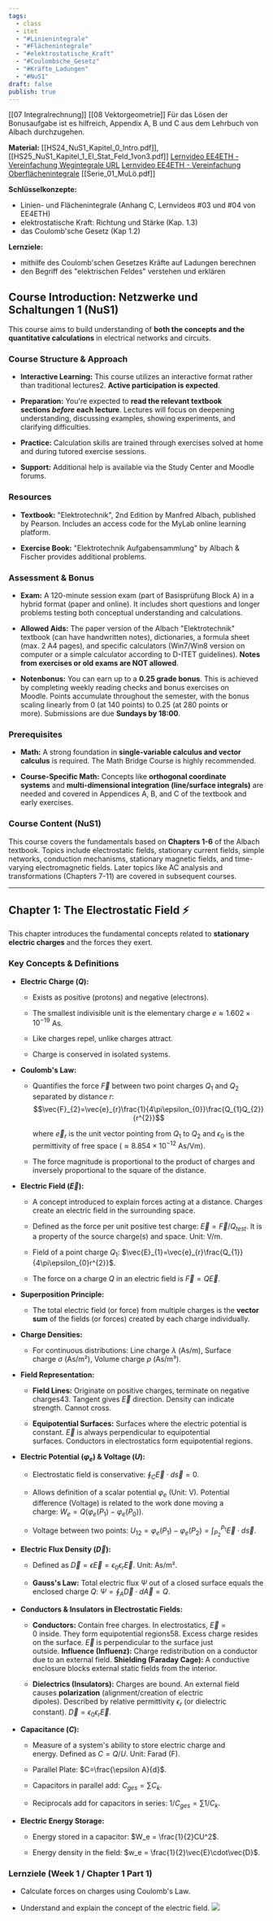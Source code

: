 ```yaml
---
tags:
  - class
  - itet
  - "#Linienintegrale"
  - "#Flächenintegrale"
  - "#elektrostatische_Kraft"
  - "#Coulombsche_Gesetz"
  - "#Kräfte_Ladungen"
  - "#NuS1"
draft: false
publish: true
---
```

[[07 Integral­rechnung]]
[[08 Vektor­geometrie]]
Für das Lösen der Bonusaufgabe ist es hilfreich, Appendix A, B und C aus dem Lehrbuch von Albach durchzugehen.

**Material:**
[[HS24_NuS1_Kapitel_0_Intro.pdf]], [[HS25_NuS1_Kapitel_1_El_Stat_Feld_1von3.pdf]]
[Lernvideo EE4ETH - Vereinfachung Wegintegrale URL](https://moodle-app2.let.ethz.ch/mod/url/view.php?id=1266932)
[Lernvideo EE4ETH - Vereinfachung Oberflächenintegrale](https://moodle-app2.let.ethz.ch/mod/url/view.php?id=1266933)
[[Serie_01_MuLö.pdf]]

**Schlüsselkonzepte:**

- Linien- und Flächenintegrale (Anhang C, Lernvideos #03 und #04 von EE4ETH)
- elektrostatische Kraft: Richtung und Stärke (Kap. 1.3)
- das Coulomb'sche Gesetz (Kap 1.2)

**Lernziele:**

- mithilfe des Coulomb'schen Gesetzes Kräfte auf Ladungen berechnen
- den Begriff des "elektrischen Feldes" verstehen und erklären
## Course Introduction: Netzwerke und Schaltungen 1 (NuS1)

This course aims to build understanding of **both the concepts and the quantitative calculations** in electrical networks and circuits.

### Course Structure & Approach

- **Interactive Learning:** This course utilizes an interactive format rather than traditional lectures2. **Active participation is expected**.
    
- **Preparation:** You're expected to **read the relevant textbook sections _before_ each lecture**. Lectures will focus on deepening understanding, discussing examples, showing experiments, and clarifying difficulties.
    
- **Practice:** Calculation skills are trained through exercises solved at home and during tutored exercise sessions.
    
- **Support:** Additional help is available via the Study Center and Moodle forums.
    

### Resources

- **Textbook:** "Elektrotechnik", 2nd Edition by Manfred Albach, published by Pearson. Includes an access code for the MyLab online learning platform.
    
- **Exercise Book:** "Elektrotechnik Aufgabensammlung" by Albach & Fischer provides additional problems.
    

### Assessment & Bonus

- **Exam:** A 120-minute session exam (part of Basisprüfung Block A) in a hybrid format (paper and online). It includes short questions and longer problems testing both conceptual understanding and calculations.
    
- **Allowed Aids:** The paper version of the Albach "Elektrotechnik" textbook (can have handwritten notes), dictionaries, a formula sheet (max. 2 A4 pages), and specific calculators (Win7/Win8 version on computer or a simple calculator according to D-ITET guidelines). **Notes from exercises or old exams are NOT allowed**.
    
- **Notenbonus:** You can earn up to a **0.25 grade bonus**. This is achieved by completing weekly reading checks and bonus exercises on Moodle. Points accumulate throughout the semester, with the bonus scaling linearly from 0 (at 140 points) to 0.25 (at 280 points or more). Submissions are due **Sundays by 18:00**.
    

### Prerequisites

- **Math:** A strong foundation in **single-variable calculus and vector calculus** is required. The Math Bridge Course is highly recommended.
    
- **Course-Specific Math:** Concepts like **orthogonal coordinate systems** and **multi-dimensional integration (line/surface integrals)** are needed and covered in Appendices A, B, and C of the textbook and early exercises.
    

### Course Content (NuS1)

This course covers the fundamentals based on **Chapters 1-6** of the Albach textbook. Topics include electrostatic fields, stationary current fields, simple networks, conduction mechanisms, stationary magnetic fields, and time-varying electromagnetic fields. Later topics like AC analysis and transformations (Chapters 7-11) are covered in subsequent courses.

---

## Chapter 1: The Electrostatic Field ⚡️

This chapter introduces the fundamental concepts related to **stationary electric charges** and the forces they exert.

### Key Concepts & Definitions

- **Electric Charge ($Q$):**
    
    - Exists as positive (protons) and negative (electrons).
        
    - The smallest indivisible unit is the elementary charge $e \approx 1.602 \times 10^{-19}$ As.
        
    - Like charges repel, unlike charges attract.
        
    - Charge is conserved in isolated systems.
        
- **Coulomb's Law:**
    
    - Quantifies the force $\vec{F}$ between two point charges $Q_1$ and $Q_2$ separated by distance $r$:
        $$\vec{F}_{2}=\vec{e}_{r}\frac{1}{4\pi\epsilon_{0}}\frac{Q_{1}Q_{2}}{r^{2}}$$
        
        where $\vec{e}_r$ is the unit vector pointing from $Q_1$ to $Q_2$ and $\epsilon_0$ is the permittivity of free space ($\approx 8.854 \times 10^{-12}$ As/Vm).
        
    - The force magnitude is proportional to the product of charges and inversely proportional to the square of the distance.
        
- **Electric Field ($\vec{E}$):**
    
    - A concept introduced to explain forces acting at a distance. Charges create an electric field in the surrounding space.
        
    - Defined as the force per unit positive test charge: $\vec{E} = \vec{F}/Q_{test}$. It is a property of the source charge(s) and space. Unit: V/m.
        
    - Field of a point charge $Q_1$: $\vec{E}_{1}=\vec{e}_{r}\frac{Q_{1}}{4\pi\epsilon_{0}r^{2}}$.
        
    - The force on a charge $Q$ in an electric field is $\vec{F} = Q\vec{E}$.
        
- **Superposition Principle:**
    
    - The total electric field (or force) from multiple charges is the **vector sum** of the fields (or forces) created by each charge individually.
        
- **Charge Densities:**
    
    - For continuous distributions: Line charge $\lambda$ (As/m), Surface charge $\sigma$ (As/m²), Volume charge $\rho$ (As/m³).
        
- **Field Representation:**
    
    - **Field Lines:** Originate on positive charges, terminate on negative charges43. Tangent gives $\vec{E}$ direction. Density can indicate strength. Cannot cross.
        
    - **Equipotential Surfaces:** Surfaces where the electric potential is constant. $\vec{E}$ is always perpendicular to equipotential surfaces. Conductors in electrostatics form equipotential regions.
        
- **Electric Potential ($\varphi_e$) & Voltage ($U$):**
    
    - Electrostatic field is conservative: $\oint_C \vec{E}\cdot d\vec{s} = 0$.
        
    - Allows definition of a scalar potential $\varphi_e$ (Unit: V). Potential difference (Voltage) is related to the work done moving a charge: $W_e = Q(\varphi_{e}(P_1) - \varphi_{e}(P_0))$.
        
    - Voltage between two points: $U_{12} = \varphi_{e}(P_1) - \varphi_{e}(P_2) = \int_{P_2}^{P_1} \vec{E}\cdot d\vec{s}$.
        
- **Electric Flux Density ($\vec{D}$):**
    
    - Defined as $\vec{D} = \epsilon \vec{E} = \epsilon_0 \epsilon_r \vec{E}$. Unit: As/m².
        
    - **Gauss's Law:** Total electric flux $\Psi$ out of a closed surface equals the enclosed charge $Q$: $\Psi=\oint_{A}\vec{D}\cdot d\vec{A}=Q$.
        
- **Conductors & Insulators in Electrostatic Fields:**
    
    - **Conductors:** Contain free charges. In electrostatics, $\vec{E}=0$ inside. They form equipotential regions58. Excess charge resides on the surface. $\vec{E}$ is perpendicular to the surface just outside. **Influence (Influenz):** Charge redistribution on a conductor due to an external field. **Shielding (Faraday Cage):** A conductive enclosure blocks external static fields from the interior.
        
    - **Dielectrics (Insulators):** Charges are bound. An external field causes **polarization** (alignment/creation of electric dipoles). Described by relative permittivity $\epsilon_r$ (or dielectric constant). $\vec{D} = \epsilon_0 \epsilon_r \vec{E}$.
        
- **Capacitance ($C$):**
    
    - Measure of a system's ability to store electric charge and energy. Defined as $C=Q/U$. Unit: Farad (F).
        
    - Parallel Plate: $C=\frac{\epsilon A}{d}$.
        
    - Capacitors in parallel add: $C_{ges}=\sum C_{k}$.
        
    - Reciprocals add for capacitors in series: $1/C_{ges}=\sum 1/C_{k}$.
        
- **Electric Energy Storage:**
    
    - Energy stored in a capacitor: $W_e = \frac{1}{2}CU^2$.
        
    - Energy density in the field: $w_e = \frac{1}{2}\vec{E}\cdot\vec{D}$.
        

### Lernziele (Week 1 / Chapter 1 Part 1)

- Calculate forces on charges using Coulomb's Law.
    
- Understand and explain the concept of the electric field.
![](https://www.youtube.com/watch?v=x1-SibwIPM4)
